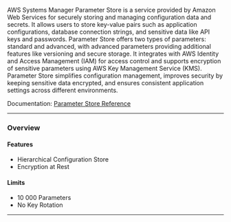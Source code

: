 AWS Systems Manager Parameter Store is a service provided by Amazon Web Services for securely storing and managing configuration data and secrets. It allows users to store key-value pairs such as application configurations, database connection strings, and sensitive data like API keys and passwords. Parameter Store offers two types of parameters: standard and advanced, with advanced parameters providing additional features like versioning and secure storage. It integrates with AWS Identity and Access Management (IAM) for access control and supports encryption of sensitive parameters using AWS Key Management Service (KMS). Parameter Store simplifies configuration management, improves security by keeping sensitive data encrypted, and ensures consistent application settings across different environments.

Documentation: [Parameter Store Reference](https://docs.aws.amazon.com/systems-manager/latest/userguide/systems-manager-parameter-store.html)
___
### Overview
#### Features
- Hierarchical Configuration Store
- Encryption at Rest
#### Limits
- 10 000 Parameters
- No Key Rotation

___